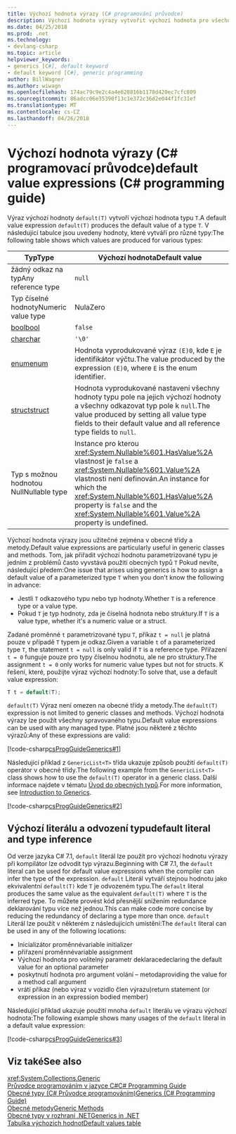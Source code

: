 ```yaml
---
title: Výchozí hodnota výrazy (C# programování průvodce)
description: Výchozí hodnota výrazy vytvořit výchozí hodnota pro všechny odkaz na typ nebo typ hodnoty
ms.date: 04/25/2018
ms.prod: .net
ms.technology:
- devlang-csharp
ms.topic: article
helpviewer_keywords:
- generics [C#], default keyword
- default keyword [C#], generic programming
author: BillWagner
ms.author: wiwagn
ms.openlocfilehash: 174ac79c9e2c4a4e628816b1178d420ec7cfc809
ms.sourcegitcommit: 86adcc06e35390f13c1e372c36d2e044f1fc31ef
ms.translationtype: MT
ms.contentlocale: cs-CZ
ms.lasthandoff: 04/26/2018
---
```

# <a name="default-value-expressions-c-programming-guide"></a><span data-ttu-id="b97fe-103">Výchozí hodnota výrazy (C# programovací průvodce)</span><span class="sxs-lookup"><span data-stu-id="b97fe-103">default value expressions (C# programming guide)</span></span>

<span data-ttu-id="b97fe-104">Výraz výchozí hodnoty `default(T)` vytvoří výchozí hodnota typu `T`.</span><span class="sxs-lookup"><span data-stu-id="b97fe-104">A default value expression `default(T)` produces the default value of a type `T`.</span></span> <span data-ttu-id="b97fe-105">V následující tabulce jsou uvedeny hodnoty, které vytváří pro různé typy:</span><span class="sxs-lookup"><span data-stu-id="b97fe-105">The following table shows which values are produced for various types:</span></span>

|<span data-ttu-id="b97fe-106">Typ</span><span class="sxs-lookup"><span data-stu-id="b97fe-106">Type</span></span>|<span data-ttu-id="b97fe-107">Výchozí hodnota</span><span class="sxs-lookup"><span data-stu-id="b97fe-107">Default value</span></span>|
|---------|---------|
|<span data-ttu-id="b97fe-108">žádný odkaz na typ</span><span class="sxs-lookup"><span data-stu-id="b97fe-108">Any reference type</span></span>|`null`|
|<span data-ttu-id="b97fe-109">Typ číselné hodnoty</span><span class="sxs-lookup"><span data-stu-id="b97fe-109">Numeric value type</span></span>|<span data-ttu-id="b97fe-110">Nula</span><span class="sxs-lookup"><span data-stu-id="b97fe-110">Zero</span></span>|
|[<span data-ttu-id="b97fe-111">bool</span><span class="sxs-lookup"><span data-stu-id="b97fe-111">bool</span></span>](../../language-reference/keywords/bool.md)|`false`|
|[<span data-ttu-id="b97fe-112">char</span><span class="sxs-lookup"><span data-stu-id="b97fe-112">char</span></span>](../../language-reference/keywords/char.md)|`'\0'`|
|[<span data-ttu-id="b97fe-113">enum</span><span class="sxs-lookup"><span data-stu-id="b97fe-113">enum</span></span>](../../language-reference/keywords/enum.md)|<span data-ttu-id="b97fe-114">Hodnota vyprodukované výraz `(E)0`, kde `E` je identifikátor výčtu.</span><span class="sxs-lookup"><span data-stu-id="b97fe-114">The value produced by the expression `(E)0`, where `E` is the enum identifier.</span></span>|
|[<span data-ttu-id="b97fe-115">struct</span><span class="sxs-lookup"><span data-stu-id="b97fe-115">struct</span></span>](../../language-reference/keywords/struct.md)|<span data-ttu-id="b97fe-116">Hodnota vyprodukované nastavení všechny hodnoty typu pole na jejich výchozí hodnoty a všechny odkazovat typ pole k `null`.</span><span class="sxs-lookup"><span data-stu-id="b97fe-116">The value produced by setting all value type fields to their default value and all reference type fields to `null`.</span></span>|
|<span data-ttu-id="b97fe-117">Typ s možnou hodnotou Null</span><span class="sxs-lookup"><span data-stu-id="b97fe-117">Nullable type</span></span>|<span data-ttu-id="b97fe-118">Instance pro kterou <xref:System.Nullable%601.HasValue%2A> vlastnost je `false` a <xref:System.Nullable%601.Value%2A> vlastnosti není definován.</span><span class="sxs-lookup"><span data-stu-id="b97fe-118">An instance for which the <xref:System.Nullable%601.HasValue%2A> property is `false` and the <xref:System.Nullable%601.Value%2A> property is undefined.</span></span>|

<span data-ttu-id="b97fe-119">Výchozí hodnota výrazy jsou užitečné zejména v obecné třídy a metody.</span><span class="sxs-lookup"><span data-stu-id="b97fe-119">Default value expressions are particularly useful in generic classes and methods.</span></span> <span data-ttu-id="b97fe-120">Tom, jak přiřadit výchozí hodnotu parametrizované typu je jedním z problémů často vyvstává použití obecných typů `T` Pokud nevíte, následující předem:</span><span class="sxs-lookup"><span data-stu-id="b97fe-120">One issue that arises using generics is how to assign a default value of a parameterized type `T` when you don't know the following in advance:</span></span>

- <span data-ttu-id="b97fe-121">Jestli `T` odkazového typu nebo typ hodnoty.</span><span class="sxs-lookup"><span data-stu-id="b97fe-121">Whether `T` is a reference type or a value type.</span></span>
- <span data-ttu-id="b97fe-122">Pokud `T` je typ hodnoty, zda je číselná hodnota nebo struktury.</span><span class="sxs-lookup"><span data-stu-id="b97fe-122">If `T` is a value type, whether it's a numeric value or a struct.</span></span>

 <span data-ttu-id="b97fe-123">Zadané proměnné `t` parametrizované typu `T`, příkaz `t = null` je platná pouze v případě `T` typem je odkaz.</span><span class="sxs-lookup"><span data-stu-id="b97fe-123">Given a variable `t` of a parameterized type `T`, the statement `t = null` is only valid if `T` is a reference type.</span></span> <span data-ttu-id="b97fe-124">Přiřazení `t = 0` funguje pouze pro typy číselnou hodnotu, ale ne pro struktury.</span><span class="sxs-lookup"><span data-stu-id="b97fe-124">The assignment `t = 0` only works for numeric value types but not for structs.</span></span> <span data-ttu-id="b97fe-125">K řešení, které, použijte výraz výchozí hodnoty:</span><span class="sxs-lookup"><span data-stu-id="b97fe-125">To solve that, use a default value expression:</span></span>

```csharp
T t = default(T);
```

<span data-ttu-id="b97fe-126">`default(T)` Výraz není omezen na obecné třídy a metody.</span><span class="sxs-lookup"><span data-stu-id="b97fe-126">The `default(T)` expression is not limited to generic classes and methods.</span></span> <span data-ttu-id="b97fe-127">Výchozí hodnota výrazy lze použít všechny spravovaného typu.</span><span class="sxs-lookup"><span data-stu-id="b97fe-127">Default value expressions can be used with any managed type.</span></span> <span data-ttu-id="b97fe-128">Platné jsou některé z těchto výrazů:</span><span class="sxs-lookup"><span data-stu-id="b97fe-128">Any of these expressions are valid:</span></span>

 [!code-csharp[csProgGuideGenerics#1](../../../../samples/snippets/csharp/programming-guide/statements-expressions-operators/default-value-expressions.cs)]

 <span data-ttu-id="b97fe-129">Následující příklad z `GenericList<T>` třída ukazuje způsob použití `default(T)` operátor v obecné třídy.</span><span class="sxs-lookup"><span data-stu-id="b97fe-129">The following example from the `GenericList<T>` class shows how to use the `default(T)` operator in a generic class.</span></span> <span data-ttu-id="b97fe-130">Další informace najdete v tématu [Úvod do obecných typů](../generics/introduction-to-generics.md).</span><span class="sxs-lookup"><span data-stu-id="b97fe-130">For more information, see [Introduction to Generics](../generics/introduction-to-generics.md).</span></span>

 [!code-csharp[csProgGuideGenerics#2](../../../../samples/snippets/csharp/VS_Snippets_VBCSharp/csProgGuideGenerics/CS/Generics.cs#Snippet41)]

## <a name="default-literal-and-type-inference"></a><span data-ttu-id="b97fe-131">Výchozí literálu a odvození typu</span><span class="sxs-lookup"><span data-stu-id="b97fe-131">default literal and type inference</span></span>

<span data-ttu-id="b97fe-132">Od verze jazyka C# 7.1, `default` literál lze použít pro výchozí hodnotu výrazy při kompilátor lze odvodit typ výrazu.</span><span class="sxs-lookup"><span data-stu-id="b97fe-132">Beginning with C# 7.1, the `default` literal can be used for default value expressions when the compiler can infer the type of the expression.</span></span> <span data-ttu-id="b97fe-133">`default` Literál vytváří stejnou hodnotu jako ekvivalentní `default(T)` kde `T` je odvozeném typu.</span><span class="sxs-lookup"><span data-stu-id="b97fe-133">The `default` literal produces the same value as the equivalent `default(T)` where `T` is the inferred type.</span></span> <span data-ttu-id="b97fe-134">To můžete provést kód přesnější snížením redundance deklarování typu více než jednou.</span><span class="sxs-lookup"><span data-stu-id="b97fe-134">This can make code more concise by reducing the redundancy of declaring a type more than once.</span></span> <span data-ttu-id="b97fe-135">`default` Literál lze použít v některém z následujících umístění:</span><span class="sxs-lookup"><span data-stu-id="b97fe-135">The `default` literal can be used in any of the following locations:</span></span>

- <span data-ttu-id="b97fe-136">Inicializátor proměnné</span><span class="sxs-lookup"><span data-stu-id="b97fe-136">variable initializer</span></span>
- <span data-ttu-id="b97fe-137">přiřazení proměnné</span><span class="sxs-lookup"><span data-stu-id="b97fe-137">variable assignment</span></span>
- <span data-ttu-id="b97fe-138">Výchozí hodnota pro volitelný parametr deklarace</span><span class="sxs-lookup"><span data-stu-id="b97fe-138">declaring the default value for an optional parameter</span></span>
- <span data-ttu-id="b97fe-139">poskytnutí hodnota pro argument volání – metoda</span><span class="sxs-lookup"><span data-stu-id="b97fe-139">providing the value for a method call argument</span></span>
- <span data-ttu-id="b97fe-140">vrátí příkaz (nebo výraz v vozidlo člen výrazu)</span><span class="sxs-lookup"><span data-stu-id="b97fe-140">return statement (or expression in an expression bodied member)</span></span>

<span data-ttu-id="b97fe-141">Následující příklad ukazuje použití mnoha `default` literálu ve výrazu výchozí hodnota:</span><span class="sxs-lookup"><span data-stu-id="b97fe-141">The following example shows many usages of the `default` literal in a default value expression:</span></span>

[!code-csharp[csProgGuideGenerics#3](../../../../samples/snippets/csharp/programming-guide/statements-expressions-operators/default-literal.cs)]

## <a name="see-also"></a><span data-ttu-id="b97fe-142">Viz také</span><span class="sxs-lookup"><span data-stu-id="b97fe-142">See also</span></span>

 <xref:System.Collections.Generic>  
 [<span data-ttu-id="b97fe-143">Průvodce programováním v jazyce C#</span><span class="sxs-lookup"><span data-stu-id="b97fe-143">C# Programming Guide</span></span>](../index.md)  
 [<span data-ttu-id="b97fe-144">Obecné typy (C# Průvodce programováním)</span><span class="sxs-lookup"><span data-stu-id="b97fe-144">Generics (C# Programming Guide)</span></span>](../generics/index.md)  
 [<span data-ttu-id="b97fe-145">Obecné metody</span><span class="sxs-lookup"><span data-stu-id="b97fe-145">Generic Methods</span></span>](../generics/generic-methods.md)  
 [<span data-ttu-id="b97fe-146">Obecné typy v rozhraní .NET</span><span class="sxs-lookup"><span data-stu-id="b97fe-146">Generics in .NET</span></span>](~/docs/standard/generics/index.md)  
 [<span data-ttu-id="b97fe-147">Tabulka výchozích hodnot</span><span class="sxs-lookup"><span data-stu-id="b97fe-147">Default values table</span></span>](../../language-reference/keywords/default-values-table.md)
